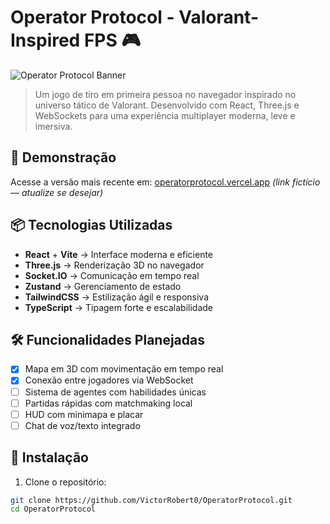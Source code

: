 # Operator Protocol - Valorant-Inspired FPS 🎮

![Operator Protocol Banner](https://github.com/VictorRobert0/OperatorProtocol/raw/main/public/banner.png)

> Um jogo de tiro em primeira pessoa no navegador inspirado no universo tático de Valorant. Desenvolvido com React, Three.js e WebSockets para uma experiência multiplayer moderna, leve e imersiva.

## 🚀 Demonstração

Acesse a versão mais recente em: [operatorprotocol.vercel.app](https://operatorprotocol.vercel.app) *(link fictício — atualize se desejar)*

## 📦 Tecnologias Utilizadas

- **React** + **Vite** → Interface moderna e eficiente
- **Three.js** → Renderização 3D no navegador
- **Socket.IO** → Comunicação em tempo real
- **Zustand** → Gerenciamento de estado
- **TailwindCSS** → Estilização ágil e responsiva
- **TypeScript** → Tipagem forte e escalabilidade

## 🛠️ Funcionalidades Planejadas

- [x] Mapa em 3D com movimentação em tempo real
- [x] Conexão entre jogadores via WebSocket
- [ ] Sistema de agentes com habilidades únicas
- [ ] Partidas rápidas com matchmaking local
- [ ] HUD com minimapa e placar
- [ ] Chat de voz/texto integrado

## 🔧 Instalação

1. Clone o repositório:
```bash
git clone https://github.com/VictorRobert0/OperatorProtocol.git
cd OperatorProtocol
